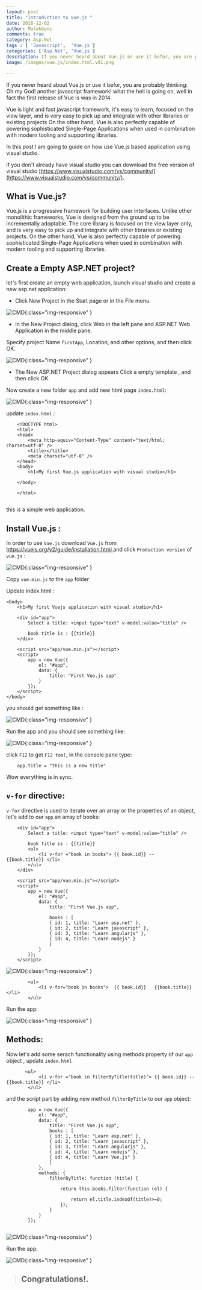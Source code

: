 ```yaml
---
layout: post
title: "Introduction to Vue.js "
date: 2016-12-02
author: Malekbenz
comments: true
category: Asp.Net
tags : [ 'Javascript',  'Vue.js']
categories: ['Asp.Net', 'Vue.js']
description: If you never heard about Vue.js or use it befor, you are probably thinking, Oh my God! another javascript framework! what the hell is going on, well in fact the first release of Vue is was in 2014.
image: /images/vue.js/index.html.v01.png

---
```


If you never heard about Vue.js or use it befor, you are probably thinking: Oh my God! another javascript framework! what the hell is going on, well in fact the first release of Vue is was in 2014. 

Vue is light and fast javascript framework, it's easy to learn, focused on the view layer, and is very easy to pick up and integrate with other libraries or existing projects  On the other hand, Vue is also perfectly capable of powering sophisticated Single-Page Applications when used in combination with modern tooling and supporting libraries.

In this post I am going to guide on how use Vue.js based application using visual studio.

if you don't already have visual studio you can download the free version of visual studio [https://www.visualstudio.com/vs/community/](https://www.visualstudio.com/vs/community/).

## What is Vue.js? 

Vue.js is a progressive framework for building user interfaces. Unlike other monolithic frameworks, Vue is designed from the ground up to be incrementally adoptable. The core library is focused on the view layer only, and is very easy to pick up and integrate with other libraries or existing projects. On the other hand, Vue is also perfectly capable of powering sophisticated Single-Page Applications when used in combination with modern tooling and supporting libraries.


## Create a Empty ASP.NET project? 
let's first create an empty web application, launch visual studio and create a new asp.net application: 

- Click New Project in the Start page or in the File menu.

![CMD](/images/firstAngularApp/newAspApp.png){:class="img-responsive" }

- In the New Project dialog, click Web in the left pane and ASP.NET Web Application in the middle pane.

Specify project Name `firstApp`, Location, and other options, and then click OK.

![CMD](/images/firstAngularApp/EmptywebApp.png){:class="img-responsive" }

- The New ASP.NET Project dialog appears Click a empty template , and then click OK.

Now create a new folder `app` and add new html page `index.html`:  

![CMD](/images/firstAngularApp/AddHtmlPage.png){:class="img-responsive" }

update `index.html` : 

```
    <!DOCTYPE html>
    <html>
    <head>
        <meta http-equiv="Content-Type" content="text/html; charset=utf-8" />
        <title></title>
        <meta charset="utf-8" />
    </head>
    <body>
        <h1>My first Vue.js application with visual studio</h1>

    </body>

    </html>
  
```

this is a simple web application.

## Install Vue.js :

In order to use `Vue.js` download  `Vue.js` from [https://vuejs.org/v2/guide/installation.html ](https://vuejs.org/v2/guide/installation.html)  and click `Production version` of `vue.js` : 

![CMD](/images/vue.js/vuejs.download.png){:class="img-responsive" }

Copy `vue.min.js` to the `app` folder 

Update index.html : 

```
<body>
    <h1>My first Vuejs application with visual studio</h1>

    <div id="app">
        Select a title: <input type="text" v-model:value="title" />

        book title is : {{title}}
    </div>

    <script src="app/vue.min.js"></script>
    <script>
        app = new Vue({
            el: "#app",
            data: {
                title: "First Vue.js app"
            }
        });
    </script>
</body>

```
you should get something like : 

![CMD](/images/vue.js/index.html.v01.png){:class="img-responsive" }

Run the app and you should see something like: 

![CMD](/images/vue.js/index.html.v01.preview.png){:class="img-responsive" }

click `F12` to get `F12 tool`, in the console pane type:

```
    app.title = "this is a new title"

```
Wow everything is in sync.

## `v-for` directive: 

`v-for` directive is used to iterate over an array or the properties of an object, let's add to our `app` an array of books: 
  
```
    <div id="app">
        Select a title: <input type="text" v-model:value="title" />

        book title is : {{title}}
        <ul>
            <li v-for ="book in books"> {{ book.id}} --  {{book.title}} </li>
        </ul>
    </div>

    <script src="app/vue.min.js"></script>
    <script>
        app = new Vue({
            el: "#app",
            data: {
                title: "First Vue.js app",

                books : [
                { id: 1, title: "Learn asp.net" },
                { id: 2, title: "Learn javascript" },
                { id: 3, title: "Learn angularjs" },
                { id: 4, title: "Learn nodejs" }
                ]
            }
        });
    </script>

```

![CMD](/images/vue.js/index.html.v02.png){:class="img-responsive" }

```
        <ul>
            <li v-for="book in books">  {{ book.id}}   {{book.title}}</li>
        </ul>

```
Run the app: 

![CMD](/images/vue.js/index.html.v02.preview.png){:class="img-responsive" }

## Methods: 

Now let's add some serach functionality using methods property of our `app` object , update `index.html` 

```
       <ul>
            <li v-for ="book in filterByTitle(title)"> {{ book.id}} --  {{book.title}} </li>
        </ul>

```

and the script part by adding new method `filterByTitle` to our  `app` object:  

```
        app = new Vue({
            el: "#app",
            data: {
                title: "First Vue.js app",
                books : [
                { id: 1, title: "Learn asp.net" },
                { id: 2, title: "Learn javascript" },
                { id: 3, title: "Learn angularjs" },
                { id: 4, title: "Learn nodejs" },
                { id: 4, title: "Learn Vue.js" }
                ]
            },
            methods: {
                filterByTitle: function (title) {

                    return this.books.filter(function (el) {
                        
                        return el.title.indexOf(title)>=0;
                    });
                }
            }
        });
        
```


![CMD](/images/vue.js/index.html.v03.png){:class="img-responsive" }

Run the app: 

![CMD](/images/vue.js/index.html.v03.preview.png){:class="img-responsive" }



>
> ## Congratulations!.
>